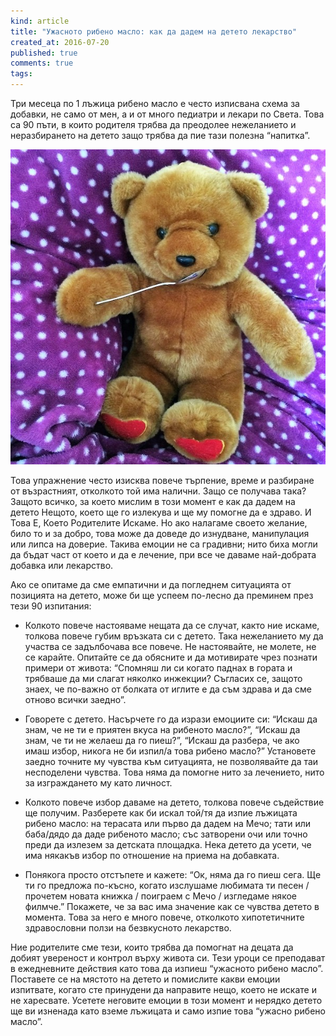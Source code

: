 ```yaml
---
kind: article
title: "Ужасното рибено масло: как да дадем на детето лекарство"
created_at: 2016-07-20
published: true
comments: true
tags:
--- 
```

Три месеца по 1 лъжица рибено масло е често изписвана схема за добавки, не само от мен, а и от много педиатри и лекари по Света.
Това са 90 пъти, в които родителя трябва да преодолее нежеланието и неразбирането на детето защо трябва да пие тази полезна “напитка”.

![fish oil](/images/posts/teddy.jpg)

Това упражнение често изисква повече търпение, време и разбиране от възрастният, отколкото той има налични. Защо се получава така? Защото всичко, за което мислим в този момент е как да дадем на детето Нещото, което ще го излекува и ще му помогне да е здраво. И Това Е, Което Родителите Искаме. Но ако налагаме своето желание, било то и за добро, това може да доведе до изнудване, манипулация или липса на доверие. Такива емоции не са градивни; нито биха могли да бъдат част от което и да е лечение, при все че даваме най-добрата добавка или лекарство.

<!-- more -->

Ако се опитаме да сме емпатични и да погледнем ситуацията от позицията на детето, може би ще успеем по-лесно да преминем през тези 90 изпитания:

* Колкото повече настояваме нещата да се случат, както ние искаме, толкова повече губим връзката си с детето. Така нежеланието му да участва се задълбочава все повече. Не настоявайте, не молете, не се карайте. Опитайте се да обясните и да мотивирате чрез познати примери от живота: “Спомняш ли си когато паднах в гората и трябваше да ми слагат няколко инжекции? Съгласих се, защото знаех, че по-важно от болката от иглите е да съм здрава и да сме отново всички заедно”.<br />

* Говорете с детето. Насърчете го да изрази емоциите си: “Искаш да знам, че не ти е приятен вкуса на рибеното масло?”, “Искаш да знам, че ти не желаеш да го пиеш?”, “Искаш да разбера, че ако имаш избор, никога не би изпил/а това рибено масло?” Установете заедно точните му чувства към ситуацията, не позволявайте да таи несподелени чувства. Това няма да помогне нито за лечението, нито за изграждането му като личност.<br />

* Колкото повече избор даваме на детето, толкова повече съдействие ще получим. Разберете как би искал той/тя да изпие лъжицата рибено масло: на терасата или първо да дадем на Мечо; тати или баба/дядо да даде рибеното масло; със затворени очи или точно преди да излезем за детската площадка. Нека детето да усети, че има някакъв избор по отношение на приема на добавката.<br /> 

* Понякога просто отстъпете и кажете: “Ок, няма да го пиеш сега. Ще ти го предложа по-късно, когато изслушаме любимата ти песен / прочетем новата книжка / поиграем с Мечо / изгледаме някое филмче.” Покажете, че за вас има значение как се чувства детето в момента. Това за него е много повече, отколкото хипотетичните здравословни ползи на безвкусното лекарство.<br />

Ние родителите сме тези, които трябва да помогнат на децата да добият увереност и контрол върху живота си. Тези уроци се преподават в ежедневните действия като това да изпиеш “ужасното рибено масло”. Поставете се на мястото на детето и помислите какви емоции изпитвате, когато сте принудени да направите нещо, което не искате и не харесвате. Усетете неговите емоции в този момент и нерядко детето ще ви изненада като вземе лъжицата и само изпие това “ужасно рибено масло”.